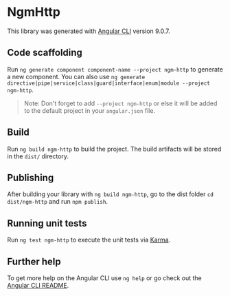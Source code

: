 # NgmHttp

This library was generated with [Angular CLI](https://github.com/angular/angular-cli) version 9.0.7.

## Code scaffolding

Run `ng generate component component-name --project ngm-http` to generate a new component. You can also use `ng generate directive|pipe|service|class|guard|interface|enum|module --project ngm-http`.
> Note: Don't forget to add `--project ngm-http` or else it will be added to the default project in your `angular.json` file. 

## Build

Run `ng build ngm-http` to build the project. The build artifacts will be stored in the `dist/` directory.

## Publishing

After building your library with `ng build ngm-http`, go to the dist folder `cd dist/ngm-http` and run `npm publish`.

## Running unit tests

Run `ng test ngm-http` to execute the unit tests via [Karma](https://karma-runner.github.io).

## Further help

To get more help on the Angular CLI use `ng help` or go check out the [Angular CLI README](https://github.com/angular/angular-cli/blob/master/README.md).
